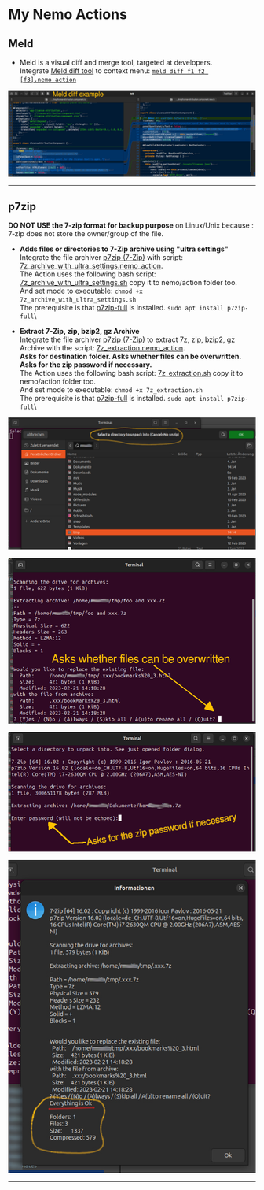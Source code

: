 # My Nemo Actions

## Meld

- Meld is a visual diff and merge tool, targeted at developers.
\
Integrate [Meld diff tool](https://en.wikipedia.org/wiki/Meld_(software)) to context menu: [``meld diff f1 f2 [f3].nemo_action``](./meld/meld%20diff%20f1%20f2%20%5Bf3%5D.nemo_action)

![Meld diff example](../img/meld_example.jpg)

***

## p7zip

**DO NOT USE the 7‐zip format for backup purpose** on Linux/Unix because :
7‐zip does not store the owner/group of the file.

- **Adds files or directories to 7-Zip archive using "ultra settings"**
\
Integrate the file archiver [p7zip (7-Zip)](https://www.7-zip.org/) with script: [7z_archive_with_ultra_settings.nemo_action](./p7zip/7z_archive_with_ultra_settings.nemo_action).\
The Action uses the following bash script: [7z_archive_with_ultra_settings.sh](./p7zip/7z_archive_with_ultra_settings.sh) copy it to nemo/action folder too.\
And set mode to executable: ``chmod +x 7z_archive_with_ultra_settings.sh``\
The prerequisite is that [p7zip-full](https://packages.ubuntu.com/search?keywords=p7zip-full) is installed. ``sudo apt install p7zip-full``\


- **Extract 7-Zip, zip, bzip2, gz Archive**
\
Integrate the file archiver [p7zip (7-Zip)](https://www.7-zip.org/) to extract 7z, zip, bzip2, gz Archive with the script: [7z_extraction.nemo_action](./p7zip/7z_extraction.nemo_action).\
**Asks for destination folder. Asks whether files can be overwritten. Asks for the zip password if necessary.**\
The Action uses the following bash script: [7z_extraction.sh](./p7zip/7z_extraction.sh) copy it to nemo/action folder too.\
And set mode to executable: ``chmod +x 7z_extraction.sh``\
The prerequisite is that [p7zip-full](https://packages.ubuntu.com/search?keywords=p7zip-full) is installed. ``sudo apt install p7zip-full``\

![Ask destination folder](../img/ask_dest_folder.jpg)

![Ask override](../img/asks_override.jpg)

![Ask password](../img/askForPwd.jpg)

![Extraction finished](../img/extraction_finished.jpg)

***
